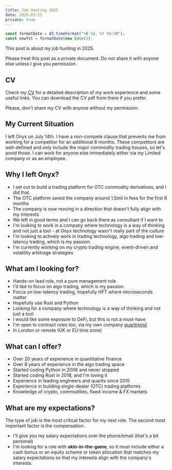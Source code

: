 ```yaml
---
title: Job Hunting 2025
date: 2025-03-23
private: true
---
```


```js
const formatDate = d3.timeFormat("%B %d, %Y %H:%M");
const nowTxt = formatDate(new Date());
```


This post is about my job hunting in 2025.

<div class="warning">
Please treat this post as a private document. Do not share it with anyone else unless I give you permission.
</div>

## CV

Check my [CV](/cv) for a detailed description of my work experience and some useful links.
You can download the CV pdf from there if you prefer.

Please, don't share my CV with anyone without my permission.

## My Current Situation

I left Onyx on July 14th.
I have a non-compete clause that prevents me from working for a competitor for an additional 6 months. These competitors are well-defined and only include the major commodity trading houses, so let's avoid those.
I can work for anyone else immediately either via my Limited company or as an employee.

## Why I left Onyx?

* I set out to build a trading platform for OTC commodity derivatives, and I did that.
* The OTC platform saved the company around 1.5mil in fees for the first 6 months
* The company is now moving in a direction that doesn't fully align with my interests
* We left in good terms and I can go back there as consultant if I want to
* I'm looking to work in a company where technology is a way of thinking and not just a tool - at Onyx technology wasn't really part of the culture
* I'm looking to actively work in trading technology, algo trading and low-latency trading, which is my passion
* I'm currently working on my crypto trading engine, event-driven and volatility arbitrage strategies


## What am I looking for?

* Hands-on lead role, not a pure management role
* I'd like to focus on algo trading, which is my passion
* Focus on low-latency trading, hopefully HFT where microseconds matter
* Hopefully use Rust and Python
* Looking for a company where technology is a way of thinking and not just a tool
* I would like some exposure to DeFi, but this is not a must-have
* I'm open to contract roles too, via my own company [quantmind](https://github.com/quantmind)
* In London or remote (UK or EU time zone)


## What can I offer?

* Over 20 years of experience in quantitative finance
* Over 8 years of experience in the algo trading space
* Started coding Python in 2006 and never stopped
* Started coding Rust in 2018, and I'm loving it
* Experience in leading engineers and quants since 2015
* Experience in building single-dealer (OTC) trading platforms
* Knowledge of crypto, commodities, fixed-income & FX markets


## What are my expectations?

The type of job is the most critical factor for my next role. The second most important factor is the compensation.

* I'll give you my salary expectations over the phone/email (that's a bit personal)
* I'm looking for a role with **skin-in-the-game**, so it must include either a cash bonus or an equity scheme or token allocation that matches my salary expectations so that my interests align with the company's interests.
